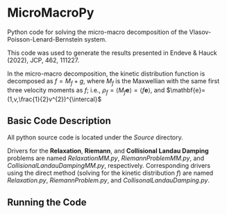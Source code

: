 # MicroMacroPy
Python code for solving the micro-macro decomposition of the Vlasov-Poisson-Lenard-Bernstein system.

This code was used to generate the results presented in Endeve &amp; Hauck (2022), JCP, 462, 111227.

In the micro-macro decomposition, the kinetic distribution function is decomposed as $f=M_{f}+g$, where $M_{f}$ is the Maxwellian with the same first three velocity moments as $f$; i.e., $\rho_{f}=\langle M_{f} \mathbf{e} \rangle=\langle f \mathbf{e} \rangle$, and $\mathbf{e}=(1,v,\frac{1}{2}v^{2})^{\intercal}$

## Basic Code Description

All python source code is located under the _Source_ directory.

Drivers for the __Relaxation__, __Riemann__, and __Collisional Landau Damping__ problems are named _RelaxationMM.py_, _RiemannProblemMM.py_, and _CollisionalLandauDampingMM.py_, respectively.
Corresponding drivers using the direct method (solving for the kinetic distribution $f$) are named _Relaxation.py_, _RiemannProblem.py_, and _CollisonalLandauDamping.py_.  

## Running the Code